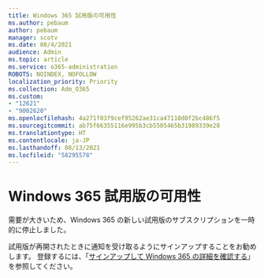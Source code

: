 ```yaml
---
title: Windows 365 試用版の可用性
ms.author: pebaum
author: pebaum
manager: scotv
ms.date: 08/4/2021
audience: Admin
ms.topic: article
ms.service: o365-administration
ROBOTS: NOINDEX, NOFOLLOW
localization_priority: Priority
ms.collection: Adm_O365
ms.custom:
- "12621"
- "9002620"
ms.openlocfilehash: 4a271f03f9cef95262ae31ca47110d0f2bc486f5
ms.sourcegitcommit: ab75f66355116e995b3cb5505465b31989339e28
ms.translationtype: HT
ms.contentlocale: ja-JP
ms.lasthandoff: 08/13/2021
ms.locfileid: "58295578"
---
```

# <a name="windows-365-trial-availability"></a>Windows 365 試用版の可用性

需要が大きいため、Windows 365 の新しい試用版のサブスクリプションを一時的に停止しました。

試用版が再開されたときに通知を受け取るようにサインアップすることをお勧めします。 登録するには、「[サインアップして Windows 365 の詳細を確認する](https://aka.ms/Win365InfoNotification)」を参照してください。